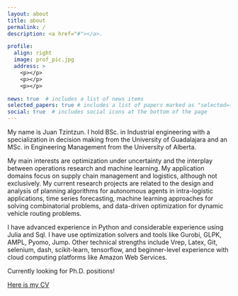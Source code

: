 ```yaml
---
layout: about
title: about
permalink: /
description: <a href="#"></a>.

profile:
  align: right
  image: prof_pic.jpg
  address: >
    <p></p>
    <p></p>
    <p></p>

news: true  # includes a list of news items
selected_papers: true # includes a list of papers marked as "selected={true}"
social: true  # includes social icons at the bottom of the page
---
```

My name is Juan Tzintzun. I hold BSc. in Industrial engineering
with a specialization in decision making from the University of Guadalajara and an MSc. in
Engineering Management from the University of Alberta.

My main interests are optimization under uncertainty and the interplay between operations research and machine learning. My application domains focus on supply chain management and logistics, although not exclusively. My current research projects are related to the design and analysis of planning algorithms for autonomous agents in intra-logistic applications, time series forecasting, machine learning approaches for solving combinatorial problems, and data-driven optimization for dynamic vehicle routing problems.

I have advanced experience in Python and considerable experience using Julia and Sql. I have use
optimization solvers and tools like Gurobi, GLPK, AMPL, Pyomo, Jump. Other technical strengths
include Vrep, Latex, Git, selenium, dash, scikit-learn, tensorflow, and beginner-level experience with cloud computing platforms like Amazon Web Services.

Currently looking for Ph.D. positions!

[Here is my CV](/assets/pdf/juan_tzintzun_cv_academic.pdf)
